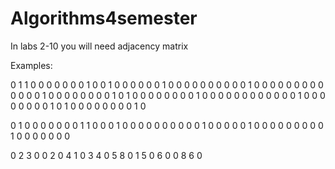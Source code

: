 # Algorithms4semester
In labs 2-10 you will need adjacency matrix

Examples: 

0 1 1 0 0 0 0 0 0 0
1 0 0 1 0 0 0 0 0 0
1 0 0 0 0 0 0 0 0 0
0 1 0 0 0 0 0 0 0 0
0 0 0 0 0 1 0 0 0 0
0 0 0 0 1 0 1 0 0 0
0 0 0 0 0 1 0 0 0 0
0 0 0 0 0 0 0 0 1 0
0 0 0 0 0 0 0 1 0 1
0 0 0 0 0 0 0 0 1 0


0 1 0 0 0 0 0
0 0 1 1 0 0 0
1 0 0 0 0 0 0
0 0 0 0 1 0 0
0 0 0 1 0 0 0
0 0 0 0 0 0 1
0 0 0 0 0 0 0


0 2 3 0 0
2 0 4 1 0
3 4 0 5 8
0 1 5 0 6
0 0 8 6 0



